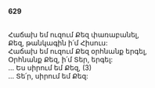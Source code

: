 **629**

\
Հաճախ եմ ուզում Քեզ փառաբանել,\
Քեզ, թանկագին ի՛մ Հիսուս:\
Հաճախ եմ ուզում Քեզ օրհնանք երգել,\
Օրհնանք Քեզ, ի՛մ Տեր, երգել:\
 ... Ես սիրում եմ Քեզ, (3)\
 ... Տե՛ր, սիրում եմ Քեզ:
